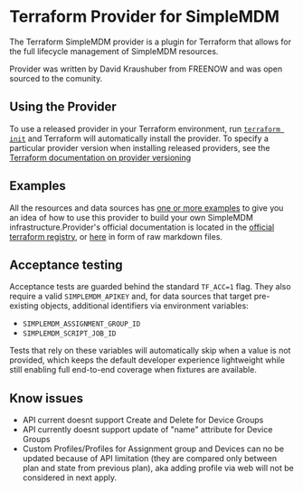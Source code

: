 # Terraform Provider for SimpleMDM

The Terraform SimpleMDM provider is a plugin for Terraform that allows for the full lifecycle management of SimpleMDM resources.

Provider was written by David Kraushuber from FREENOW and was open sourced to the comunity.

## Using the Provider

To use a released provider in your Terraform environment,
run [`terraform init`](https://www.terraform.io/docs/commands/init.html) and Terraform will automatically install the
provider. To specify a particular provider version when installing released providers, see
the [Terraform documentation on provider versioning](https://www.terraform.io/docs/configuration/providers.html#version-provider-versions)

## Examples

All the resources and data sources has [one or more examples](./examples) to give you an idea of how to use this
provider to build your own SimpleMDM infrastructure.Provider's official documentation is located in the
[official terraform registry](https://registry.terraform.io/providers/DavidKrau/simplemdm/latest/docs), or [here](./docs/) in form of raw markdown files.

## Acceptance testing

Acceptance tests are guarded behind the standard `TF_ACC=1` flag. They also require a valid
`SIMPLEMDM_APIKEY` and, for data sources that target pre-existing objects, additional identifiers via
environment variables:

* `SIMPLEMDM_ASSIGNMENT_GROUP_ID`
* `SIMPLEMDM_SCRIPT_JOB_ID`

Tests that rely on these variables will automatically skip when a value is not provided, which keeps the
default developer experience lightweight while still enabling full end-to-end coverage when fixtures are
available.

## Know issues

- API current doesnt support Create and Delete for Device Groups
- API currently doesnt support update of "name" attribute for Device Groups
- Custom Profiles/Profiles for Assignment group and Devices can no be updated because of API limitation (they are compared only between plan and state from previous plan), aka adding profile via web will not be considered in next apply.
